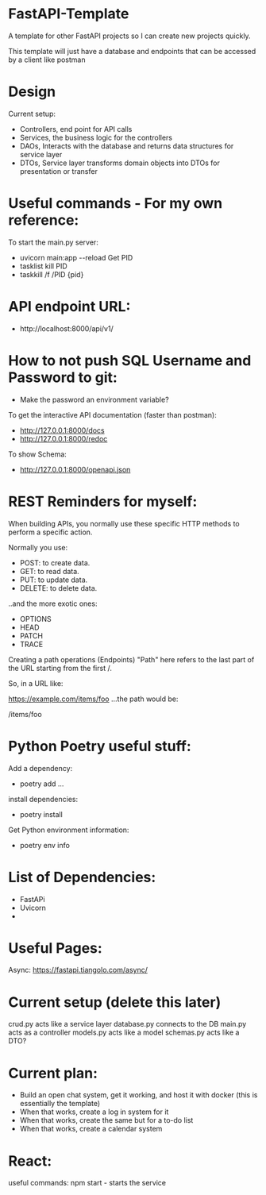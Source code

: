 # FastAPI-Template
A template for other FastAPI projects so I can create new projects quickly.

This template will just have a database and endpoints that can be accessed by a client like
postman

# Design

Current setup:
 - Controllers, end point for API calls
 - Services, the business logic for the controllers
 - DAOs, Interacts with the database and returns data structures for service layer
 - DTOs, Service layer transforms domain objects into DTOs for presentation or transfer

# Useful commands - For my own reference:
To start the main.py server:
 - uvicorn main:app --reload
Get PID
 - tasklist
kill PID
 - taskkill /f /PID {pid}

# API endpoint URL:
 - http://localhost:8000/api/v1/

# How to not push SQL Username and Password to git:
 - Make the password an environment variable?

To get the interactive API documentation (faster than postman):
 -  http://127.0.0.1:8000/docs
 - http://127.0.0.1:8000/redoc

To show Schema:
 - http://127.0.0.1:8000/openapi.json


# REST Reminders for myself:
When building APIs, you normally use these specific HTTP methods to perform a specific action.

Normally you use:

 - POST: to create data.
 - GET: to read data.
 - PUT: to update data.
 - DELETE: to delete data.

..and the more exotic ones:

 - OPTIONS
 - HEAD
 - PATCH
 - TRACE

Creating a path operations (Endpoints)
"Path" here refers to the last part of the URL starting from the first /.

So, in a URL like:

https://example.com/items/foo
...the path would be:

/items/foo

# Python Poetry useful stuff:

Add a dependency:
 - poetry add ...

install dependencies:
 - poetry install

Get Python environment information:
 - poetry env info



# List of Dependencies:

- FastAPi
- Uvicorn
- 


# Useful Pages:

Async:
https://fastapi.tiangolo.com/async/


# Current setup (delete this later)
crud.py acts like a service layer
database.py connects to the DB
main.py acts as a controller
models.py acts like a model
schemas.py acts like a DTO?


# Current plan:
- Build an open chat system, get it working, and host it with docker (this is essentially the template)
- When that works, create a log in system for it
- When that works, create the same but for a to-do list
- When that works, create a calendar system


# React:
useful commands:
npm start - starts the service

